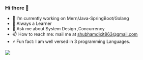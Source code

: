 ### Hi there 👋

- 🔭 I’m currently working on Mern/Java-SpringBoot/Golang
- 🌱 Always a Learner
- 💬 Ask me about System Design ,Concurrency 
- 📫 How to reach me: mail me at shubhamdixit863@gmail.com
- ⚡ Fun fact: I am well versed in 3 programming Languages. 

<!--
**shubhamdixit863/shubhamdixit863** is a ✨ _special_ ✨ repository because its `README.md` (this file) appears on your GitHub profile.

Here are some ideas to get you started:


-->
![](https://komarev.com/ghpvc/?username=shubhamdixit863&color=green)
